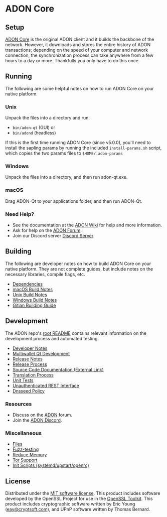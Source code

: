 ADON Core
=============

Setup
---------------------
[ADON Core](http://adon.adonis.network/wallet) is the original ADON client and it builds the backbone of the network. However, it downloads and stores the entire history of ADON transactions; depending on the speed of your computer and network connection, the synchronization process can take anywhere from a few hours to a day or more. Thankfully you only have to do this once.

Running
---------------------
The following are some helpful notes on how to run ADON Core on your native platform.

### Unix

Unpack the files into a directory and run:

- `bin/adon-qt` (GUI) or
- `bin/adond` (headless)

If this is the first time running ADON Core (since v5.0.0), you'll need to install the sapling params by running the included `install-params.sh` script, which copies the two params files to `$HOME/.adon-params`

### Windows

Unpack the files into a directory, and then run adon-qt.exe.

### macOS

Drag ADON-Qt to your applications folder, and then run ADON-Qt.

### Need Help?

* See the documentation at the [ADON Wiki](https://docs.adonis.network/)
for help and more information.
* Ask for help on the [ADON Forum](http://forum.adonis.network).
* Join our Discord server [Discord Server](https://discord.adonis.network)

Building
---------------------
The following are developer notes on how to build ADON Core on your native platform. They are not complete guides, but include notes on the necessary libraries, compile flags, etc.

- [Dependencies](dependencies.md)
- [macOS Build Notes](build-osx.md)
- [Unix Build Notes](build-unix.md)
- [Windows Build Notes](build-windows.md)
- [Gitian Building Guide](gitian-building.md)

Development
---------------------
The ADON repo's [root README](/README.md) contains relevant information on the development process and automated testing.

- [Developer Notes](developer-notes.md)
- [Multiwallet Qt Development](multiwallet-qt.md)
- [Release Notes](release-notes.md)
- [Release Process](release-process.md)
- [Source Code Documentation (External Link)](https://www.fuzzbawls.pw/adon/doxygen/)
- [Translation Process](translation_process.md)
- [Unit Tests](unit-tests.md)
- [Unauthenticated REST Interface](REST-interface.md)
- [Dnsseed Policy](dnsseed-policy.md)

### Resources
* Discuss on the [ADON](http://forum.adonis.network) forum.
* Join the [ADON Discord](https://discord.adonis.network).

### Miscellaneous
- [Files](files.md)
- [Fuzz-testing](fuzzing.md)
- [Reduce Memory](reduce-memory.md)
- [Tor Support](tor.md)
- [Init Scripts (systemd/upstart/openrc)](init.md)

License
---------------------
Distributed under the [MIT software license](/COPYING).
This product includes software developed by the OpenSSL Project for use in the [OpenSSL Toolkit](https://www.openssl.org/). This product includes
cryptographic software written by Eric Young ([eay@cryptsoft.com](mailto:eay@cryptsoft.com)), and UPnP software written by Thomas Bernard.
